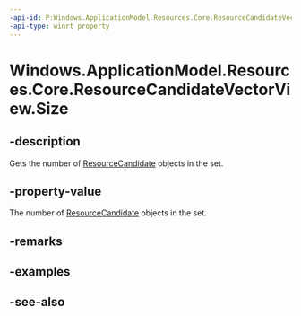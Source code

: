 ----api-id: P:Windows.ApplicationModel.Resources.Core.ResourceCandidateVectorView.Size
-api-type: winrt property
---<!-- Property syntaxpublic uint Size { get; }--># Windows.ApplicationModel.Resources.Core.ResourceCandidateVectorView.Size## -descriptionGets the number of [ResourceCandidate](resourcecandidate.md) objects in the set.## -property-valueThe number of [ResourceCandidate](resourcecandidate.md) objects in the set.## -remarks## -examples## -see-also